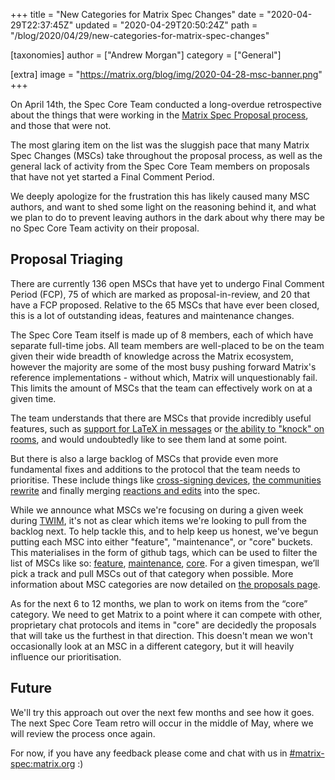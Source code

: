 +++
title = "New Categories for Matrix Spec Changes"
date = "2020-04-29T22:37:45Z"
updated = "2020-04-29T20:50:24Z"
path = "/blog/2020/04/29/new-categories-for-matrix-spec-changes"

[taxonomies]
author = ["Andrew Morgan"]
category = ["General"]

[extra]
image = "https://matrix.org/blog/img/2020-04-28-msc-banner.png"
+++

On April 14th, the Spec Core Team conducted a long-overdue retrospective
about the things that were working in the
[Matrix Spec Proposal process](https://matrix.org/docs/spec/proposals),
and those that were not.

The most glaring item on the list was the sluggish pace that many Matrix
Spec Changes (MSCs) take throughout the proposal process, as well as the
general lack of activity from the Spec Core Team members on proposals that
have not yet started a Final Comment Period.

We deeply apologize for the frustration this has likely caused many MSC
authors, and want to shed some light on the reasoning behind it, and what we
plan to do to prevent leaving authors in the dark about why there may be no
Spec Core Team activity on their proposal.


## Proposal Triaging

There are currently 136 open MSCs that have yet to undergo Final Comment
Period (FCP), 75 of which are marked as proposal-in-review, and 20 that have
a FCP proposed. Relative to the 65 MSCs that have ever been closed, this is a
lot of outstanding ideas, features and maintenance changes.

The Spec Core Team itself is made up of 8 members, each of which have
separate full-time jobs. All team members are well-placed to be on the team
given their wide breadth of knowledge across the Matrix ecosystem,
however the majority are some of the most busy pushing forward Matrix's
reference implementations - without which, Matrix will unquestionably fail.
This limits the amount of MSCs that the team can effectively work on at a
given time.

The team understands that there are MSCs that provide incredibly useful
features, such as
[support for LaTeX in messages](https://github.com/matrix-org/matrix-doc/pull/2191)
or
[the ability to "knock" on rooms](https://github.com/matrix-org/matrix-doc/pull/2403),
and would undoubtedly like to see them land at some point.

But there is also a large backlog of MSCs that provide even more fundamental
fixes and additions to the protocol that the team needs to prioritise. These
include things like
[cross-signing devices](https://github.com/matrix-org/matrix-doc/pull/2472),
[the communities rewrite](https://github.com/matrix-org/matrix-doc/pull/1772) and
finally merging
[reactions and edits](https://github.com/matrix-org/matrix-doc/pull/1849) into the spec.

While we announce what MSCs we're focusing on during a given week during
[TWIM](https://matrix.org/twim), it's not as clear which items we're looking
to pull from the backlog next. To help tackle this, and to help keep us
honest, we've begun putting each MSC into either "feature", "maintenance", or
"core" buckets. This materialises in the form of github tags, which can be
used to filter the list of MSCs like so:
[feature](https://github.com/matrix-org/matrix-doc/issues?q=is%3Aopen+label%3Akind%3Afeature),
[maintenance](https://github.com/matrix-org/matrix-doc/issues?q=is%3Aopen+label%3Akind%3Amaintenance),
[core](https://github.com/matrix-org/matrix-doc/issues?q=is%3Aopen+label%3Akind%3Acore).
For a given timespan, we’ll pick a track and pull MSCs out of that category
when possible. More information about MSC categories are now detailed on
[the proposals page](https://matrix.org/docs/spec/proposals#categories).

As for the next 6 to 12 months, we plan to work on items from the “core”
category. We need to get Matrix to a point where it can compete with other,
proprietary chat protocols and items in "core" are decidedly the proposals
that will take us the furthest in that direction. This doesn't mean we won't
occasionally look at an MSC in a different category, but it will heavily
influence our prioritisation.


## Future

We'll try this approach out over the next few months and see how it goes. The
next Spec Core Team retro will occur in the middle of May, where we will
review the process once again.

For now, if you have any feedback please come and chat with us in
[#matrix-spec:matrix.org](https://matrix.to/#/#matrix-spec:matrix.org) :)
